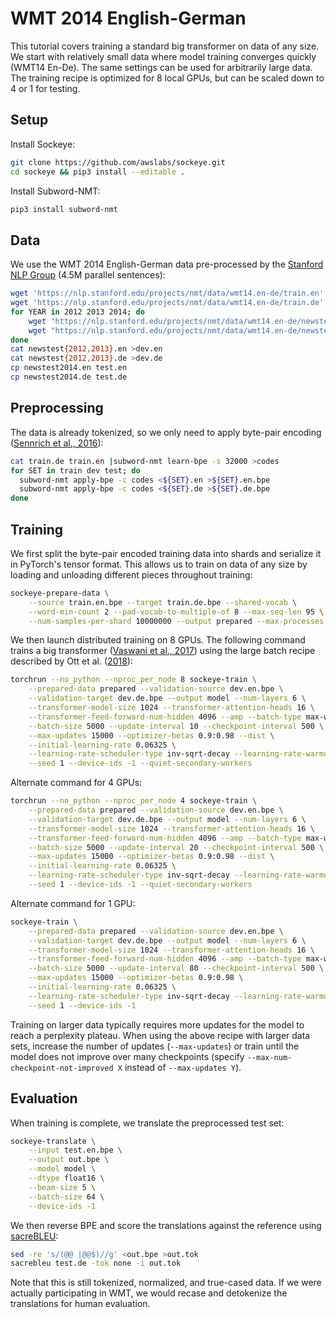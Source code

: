 # WMT 2014 English-German

This tutorial covers training a standard big transformer on data of any size.
We start with relatively small data where model training converges quickly (WMT14 En-De).
The same settings can be used for arbitrarily large data.
The training recipe is optimized for 8 local GPUs, but can be scaled down to 4 or 1 for testing.

## Setup

Install Sockeye:
```bash
git clone https://github.com/awslabs/sockeye.git
cd sockeye && pip3 install --editable .
```

Install Subword-NMT:
```bash
pip3 install subword-nmt
```

## Data

We use the WMT 2014 English-German data pre-processed by the [Stanford NLP Group](https://nlp.stanford.edu/projects/nmt/) (4.5M parallel sentences):

```bash
wget 'https://nlp.stanford.edu/projects/nmt/data/wmt14.en-de/train.en'
wget 'https://nlp.stanford.edu/projects/nmt/data/wmt14.en-de/train.de'
for YEAR in 2012 2013 2014; do
    wget "https://nlp.stanford.edu/projects/nmt/data/wmt14.en-de/newstest${YEAR}.en"
    wget "https://nlp.stanford.edu/projects/nmt/data/wmt14.en-de/newstest${YEAR}.de"
done
cat newstest{2012,2013}.en >dev.en
cat newstest{2012,2013}.de >dev.de
cp newstest2014.en test.en
cp newstest2014.de test.de
```

## Preprocessing

The data is already tokenized, so we only need to apply byte-pair encoding ([Sennrich et al., 2016](https://aclanthology.org/P16-1162/)):

```bash
cat train.de train.en |subword-nmt learn-bpe -s 32000 >codes
for SET in train dev test; do
  subword-nmt apply-bpe -c codes <${SET}.en >${SET}.en.bpe
  subword-nmt apply-bpe -c codes <${SET}.de >${SET}.de.bpe
done
```

## Training

We first split the byte-pair encoded training data into shards and serialize it in PyTorch's tensor format.
This allows us to train on data of any size by loading and unloading different pieces throughout training:

```bash
sockeye-prepare-data \
    --source train.en.bpe --target train.de.bpe --shared-vocab \
    --word-min-count 2 --pad-vocab-to-multiple-of 8 --max-seq-len 95 \
    --num-samples-per-shard 10000000 --output prepared --max-processes $(nproc)
```

We then launch distributed training on 8 GPUs.
The following command trains a big transformer ([Vaswani et al., 2017](https://arxiv.org/abs/1706.03762)) using the large batch recipe described by Ott et al. ([2018](https://arxiv.org/abs/1806.00187)):

```bash
torchrun --no_python --nproc_per_node 8 sockeye-train \
    --prepared-data prepared --validation-source dev.en.bpe \
    --validation-target dev.de.bpe --output model --num-layers 6 \
    --transformer-model-size 1024 --transformer-attention-heads 16 \
    --transformer-feed-forward-num-hidden 4096 --amp --batch-type max-word \
    --batch-size 5000 --update-interval 10 --checkpoint-interval 500 \
    --max-updates 15000 --optimizer-betas 0.9:0.98 --dist \
    --initial-learning-rate 0.06325 \
    --learning-rate-scheduler-type inv-sqrt-decay --learning-rate-warmup 4000 \
    --seed 1 --device-ids -1 --quiet-secondary-workers
```

Alternate command for 4 GPUs:

```bash
torchrun --no_python --nproc_per_node 4 sockeye-train \
    --prepared-data prepared --validation-source dev.en.bpe \
    --validation-target dev.de.bpe --output model --num-layers 6 \
    --transformer-model-size 1024 --transformer-attention-heads 16 \
    --transformer-feed-forward-num-hidden 4096 --amp --batch-type max-word \
    --batch-size 5000 --update-interval 20 --checkpoint-interval 500 \
    --max-updates 15000 --optimizer-betas 0.9:0.98 --dist \
    --initial-learning-rate 0.06325 \
    --learning-rate-scheduler-type inv-sqrt-decay --learning-rate-warmup 4000 \
    --seed 1 --device-ids -1 --quiet-secondary-workers
```

Alternate command for 1 GPU:

```bash
sockeye-train \
    --prepared-data prepared --validation-source dev.en.bpe \
    --validation-target dev.de.bpe --output model --num-layers 6 \
    --transformer-model-size 1024 --transformer-attention-heads 16 \
    --transformer-feed-forward-num-hidden 4096 --amp --batch-type max-word \
    --batch-size 5000 --update-interval 80 --checkpoint-interval 500 \
    --max-updates 15000 --optimizer-betas 0.9:0.98 \
    --initial-learning-rate 0.06325 \
    --learning-rate-scheduler-type inv-sqrt-decay --learning-rate-warmup 4000 \
    --seed 1 --device-ids -1
```

Training on larger data typically requires more updates for the model to reach a perplexity plateau.
When using the above recipe with larger data sets, increase the number of updates (`--max-updates`) or train until the model does not improve over many checkpoints (specify `--max-num-checkpoint-not-improved X` instead of `--max-updates Y`).

## Evaluation

When training is complete, we translate the preprocessed test set:

```bash
sockeye-translate \
    --input test.en.bpe \
    --output out.bpe \
    --model model \
    --dtype float16 \
    --beam-size 5 \
    --batch-size 64 \
    --device-ids -1
```

We then reverse BPE and score the translations against the reference using [sacreBLEU](https://github.com/mjpost/sacreBLEU):

```bash
sed -re 's/(@@ |@@$)//g' <out.bpe >out.tok
sacrebleu test.de -tok none -i out.tok
```

Note that this is still tokenized, normalized, and true-cased data.
If we were actually participating in WMT, we would recase and detokenize the translations for human evaluation.
